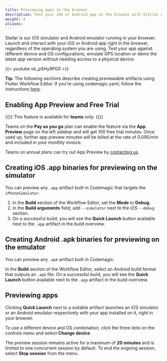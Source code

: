 ```yaml
---
title: Previewing apps in the browser
description: Test your iOS or Android app in the browser with Stellar App Preview
weight: 4
aliases:
---
```


Stellar is our iOS simulator and Android emulator running in your browser. Launch and interact with your iOS or Android app right in the browser, regardless of the operating system you are using. Test your app against different device and OS configurations, emulate GPS location or demo the latest app version without needing access to a physical device. 

{{< youtube vb_pSHy9PG0 >}}

**Tip:** The following sections describe creating previewable artifacts using Flutter Workflow Editor. If you're using codemagic.yaml, follow the instructions [here](../yaml-testing/app-preview).

## Enabling App Preview and Free Trial

{{<notebox>}}
This feature is available for **teams** only. 
{{</notebox>}}

Teams on the **Pay as you go** plan can enable the feature via the **App Preview** page on the left sidebar and will get 100 free trial minutes. Once used up, further app preview minutes will be billed at the rate of 0.095/min and included in your monthly invoice.

Teams on annual plans can try out App Preview by [contacting us](https://codemagic.io/contact/).

## Creating iOS .app binaries for previewing on the simulator

You can preview any `.app` artifact built in Codemagic that targets the `iPhoneSimulator`. 

1. In the **Build** section of the Workflow Editor, set the **Mode** to **Debug**.
2. In the **Build arguments** field, add `--simulator` next to the iOS `--debug` section.
3. On a successful build, you will see the **Quick Launch** button available next to the `.app` artifact in the build overview.

## Creating Android .apk binaries for previewing on the emulator

You can preview any `.apk` artifact built in Codemagic. 

In the **Build** section of the Workflow Editor, select an Android build format that outputs an `.apk` file. On a successful build, you will see the **Quick Launch** button available next to the `.app` artifact in the build overview.

## Previewing apps 

Clicking **Quick Launch** next to a suitable artifact launches an iOS simulator or an Android emulator respectively with your app installed on it, right in your browser. 

To use a different device and OS combination, click the three dots on the controls menu and select **Change device**.

The preview session remains active for a maximum of **20 minutes** and is limited to one concurrent session by default. To end the ongoing session, select **Stop session** from the menu.
